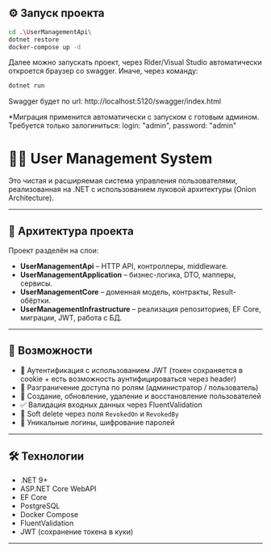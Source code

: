 ## ⚙️ Запуск проекта
```bash
cd .\UserManagementApi\
dotnet restore
docker-compose up -d
```
Далее можно запускать проект, через Rider/Visual Studio автоматически откроется браузер со swagger.
Иначе, через команду:
```bash
dotnet run
```
Swagger будет по url: http://localhost:5120/swagger/index.html

*Миграция применится автоматически с запуском с готовым админом. Требуется только залогиниться: login: "admin", password: "admin"

# 🧑‍💼 User Management System

Это чистая и расширяемая система управления пользователями, реализованная на .NET с использованием луковой архитектуры (Onion Architecture).

---

## 📐 Архитектура проекта

Проект разделён на слои:

- **UserManagementApi** – HTTP API, контроллеры, middleware.
- **UserManagementApplication** – бизнес-логика, DTO, мапперы, сервисы.
- **UserManagementCore** – доменная модель, контракты, Result-обёртки.
- **UserManagementInfrastructure** – реализация репозиториев, EF Core, миграции, JWT, работа с БД.

---

## 🚀 Возможности

- 🔐 Аутентификация с использованием JWT (токен сохраняется в cookie + есть возможность аунтифицироваться через header)
- 👤 Разграничение доступа по ролям (администратор / пользователь)
- 📝 Создание, обновление, удаление и восстановление пользователей
- ✅ Валидация входных данных через FluentValidation
- 🧠 Soft delete через поля `RevokedOn` и `RevokedBy`
- 🔁 Уникальные логины, шифрование паролей

---

## 🛠️ Технологии

- .NET 9+
- ASP.NET Core WebAPI
- EF Core
- PostgreSQL
- Docker Compose
- FluentValidation
- JWT (сохранение токена в куки)
  
---
